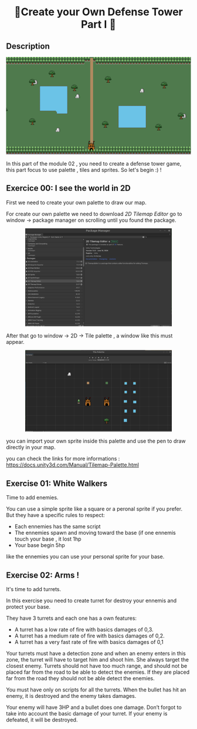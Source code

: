 <h1 align='center'> 🏰Create your Own Defense Tower Part I 🏰</h1>

<h2>Description</h2>

<div align='center'>
  <img src= "https://github.com/Skellax/42Post-Cursus/blob/main/Unity/unityModule02/Module%2002%20img%201.png" width=600/>
</div>

In this part of the module 02 , you need to create a defense tower game, this part focus to use palette , tiles  and sprites.
So let's begin :) !

<h2>Exercice 00: I see the world in 2D</h2>

First we need to create your own palette to draw our map. 

For create our own palette we need to download *2D Tilemap Editor* go to window -> package manager on scrolling until you found 
the package. 

<div align='center'>
  <img src="https://github.com/Skellax/42Post-Cursus/blob/main/Unity/unityModule02/Module%2002%20img%2002.png" width=400/>
</div>

After that  go to window -> 2D -> Tile palette , a window like this  must appear.

<div align='center'>
  <img src="https://github.com/Skellax/42Post-Cursus/blob/main/Unity/unityModule02/Module%2002%20img%2003.png" width=400/>
</div>

 you can import your own sprite inside this palette and use the pen to draw directly in your map. 

 you can check the links for more informations :  https://docs.unity3d.com/Manual/Tilemap-Palette.html

 <h2> Exercise 01: White Walkers</h2>

 Time to add enemies. 

 You can use a simple sprite like a square or a peronal sprite if you prefer. But they have a specific rules to respect:

 <ul>
   <li>Each ennemies has the same script</li>
   <li>The ennemies spawn and moving  toward the base (if one ennemis touch your base , it lost 1hp</li>
   <li>Your base begin 5hp</li>
 </ul>

 like the ennemies you can use your personal sprite for your base. 

 <h2>Exercise 02: Arms !</h2>

It's time to add turrets. 

In this exercise you need to create turret for destroy your ennemis and protect your base. 

They have 3 turrets and each one has a own features: 

<ul>
  <li>A turret has a low rate of fire with basics damages of 0,3.</li>
  <li>A turret has a medium rate of fire with basics damages of 0,2.</li>
  <li>A turret has a very fast rate of fire with basics damages of 0,1</li>
</ul>

Your turrets must have a detection zone and when an enemy enters in this zone, the
turret will have to target him and shoot him. She always target the closest enemy.
Turrets should not have too much range, and should not be placed far from the road
to be able to detect the enemies. If they are placed far from the road they should not be
able detect the enemies.


You must have only on scripts for all the turrets.
When the bullet has hit an enemy, it is destroyed and the enemy takes damages.

Your enemy will have 3HP and a bullet does one damage. Don’t forgot to take into
account the basic damage of your turret.
If your enemy is defeated, it will be destroyed.




 
 

 







